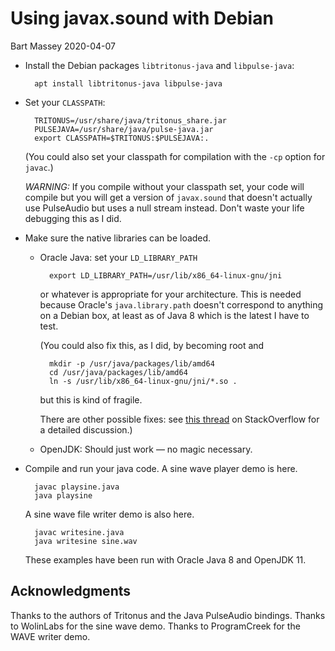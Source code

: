 # Using javax.sound with Debian
Bart Massey 2020-04-07

* Install the Debian packages `libtritonus-java` and
  `libpulse-java`:

        apt install libtritonus-java libpulse-java

* Set your `CLASSPATH`:

        TRITONUS=/usr/share/java/tritonus_share.jar
        PULSEJAVA=/usr/share/java/pulse-java.jar
        export CLASSPATH=$TRITONUS:$PULSEJAVA:.

  (You could also set your classpath for compilation with
  the `-cp` option for `javac`.)

  *WARNING:* If you compile without your classpath set, your
  code will compile but you will get a version of
  `javax.sound` that doesn't actually use PulseAudio but
  uses a null stream instead. Don't waste your life
  debugging this as I did.

* Make sure the native libraries can be loaded.

    * Oracle Java: set your `LD_LIBRARY_PATH`

            export LD_LIBRARY_PATH=/usr/lib/x86_64-linux-gnu/jni

      or whatever is appropriate for your architecture. This
      is needed because Oracle's `java.library.path` doesn't
      correspond to anything on a Debian box, at least as of
      Java 8 which is the latest I have to test.

      (You could also fix this, as I did, by becoming root and
      
            mkdir -p /usr/java/packages/lib/amd64
            cd /usr/java/packages/lib/amd64
            ln -s /usr/lib/x86_64-linux-gnu/jni/*.so .

      but this is kind of fragile.

      There are other possible fixes: see
      [this thread](https://stackoverflow.com/questions/6736235/set-java-system-properties-with-a-configuration-file)
      on StackOverflow for a detailed discussion.)

    * OpenJDK: Should just work — no magic necessary.

* Compile and run your java code. A sine wave player demo is
  here.

        javac playsine.java
        java playsine


  A sine wave file writer demo is also here.

        javac writesine.java
        java writesine sine.wav

  These examples have been run with Oracle Java 8 and
  OpenJDK 11.

## Acknowledgments

Thanks to the authors of Tritonus and the Java PulseAudio
bindings. Thanks to WolinLabs for the sine wave demo.
Thanks to ProgramCreek for the WAVE writer demo.
